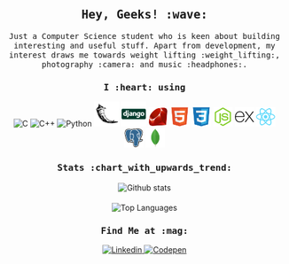 <h2 align="center"><samp>Hey, Geeks! :wave:</samp></h2>

<p align="center"> 
   <samp> 
      Just a Computer Science student who is keen about building interesting and useful stuff. Apart from development, my interest draws me towards weight lifting :weight_lifting:, photography :camera: and music :headphones:.
   </samp>
</p> 
  <h3 align="center"><samp>I :heart: using</samp></h3>
<p align="center">
   <img src="https://cdn.svgporn.com/logos/c.svg" title="C" width="35" />
   <img src="https://cdn.svgporn.com/logos/c-plusplus.svg" title="C++" width="35" />
   <img src="https://cdn.svgporn.com/logos/python.svg" title="Python" width="35" />
   <img src="https://raw.githubusercontent.com/devicons/devicon/master/icons/flask/flask-original.svg" title="Flask" width="45" />
   <img src="https://raw.githubusercontent.com/devicons/devicon/master/icons/django/django-original.svg" title="Django" width="45" />
   <img src="https://raw.githubusercontent.com/devicons/devicon/master/icons/ruby/ruby-original.svg" title="Ruby" width="35" />
   <img src="https://raw.githubusercontent.com/devicons/devicon/master/icons/html5/html5-original.svg" title="HTML" width="35" />
   <img src="https://raw.githubusercontent.com/devicons/devicon/master/icons/css3/css3-original.svg" title="CSS" width="35" />
   <img src="https://raw.githubusercontent.com/devicons/devicon/master/icons/nodejs/nodejs-original.svg" title="JavaScript" width="35" />
   <img src="https://raw.githubusercontent.com/devicons/devicon/master/icons/express/express-original.svg" title="ExpressJS" width="35"/>
   <img src="https://raw.githubusercontent.com/devicons/devicon/master/icons/react/react-original.svg" title="React" width="35"/>
   <img src="https://raw.githubusercontent.com/devicons/devicon/master/icons/postgresql/postgresql-original.svg" title="PostgreSQL" width="35" />
   <img src="https://raw.githubusercontent.com/devicons/devicon/master/icons/mongodb/mongodb-original.svg" title="MongoDB" width="35" />
</p>

<h3 align="center"><samp>Stats :chart_with_upwards_trend:</samp></h3>
<p align='center'>
  <img align="center" src="https://github-readme-stats.vercel.app/api?username=anilkaundal&hide=issues&count_private=true&show_icons=true&theme=calm" alt="Github stats" title="Github Stats">
   <br />
   <br />
  <img align="center" src="https://github-readme-stats.vercel.app/api/top-langs/?username=anilkaundal&layout=compact&theme=calm" alt="Top Languages" title="Top Languages">
</p>

<h3 align="center"><samp>Find Me at :mag:</samp></h3>
<p align="center">
  <a href="https://www.linkedin.com/in/anil-kaundal-736805150/">
    <img alt="Linkedin" title="Linkedin" width="35" src="https://cdn.jsdelivr.net/gh/devicons/devicon/icons/linkedin/linkedin-plain.svg" />
  </a>
  <a href="https://codepen.io/anilkaundal">
   <img alt="Codepen" title="Codepen" width="35" src="https://cdn.jsdelivr.net/gh/devicons/devicon/icons/codepen/codepen-plain.svg" />
  </a>
</p>
